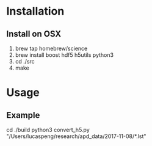 # Installation
## Install on OSX
1. brew tap homebrew/science
2. brew install boost hdf5 h5utils python3
3. cd ./src
4. make

# Usage
## Example
cd ./build
python3 convert_h5.py "/Users/lucaspeng/research/apd_data/2017-11-08/*.lst"
